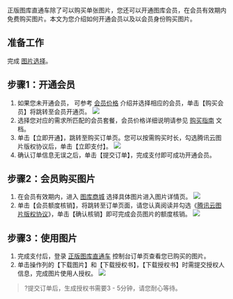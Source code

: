 正版图库直通车除了可以购买单张图片，您还可以开通图库会员，在会员有效期内免费购买图片。本文为您介绍如何开通会员以及以会员身份购买图片。


## 准备工作

完成 [图片选择](https://cloud.tencent.com/document/product/1181/46410)。


## 步骤1：开通会员

1. 如果您未开通会员， 可参考 [会员价格](https://cloud.tencent.com/document/product/1181/40998#.E4.BC.9A.E5.91.98.E4.BB.B7.E6.A0.BC) 介绍并选择相应的会员，单击【购买会员】将跳转至会员开通页。
![](https://main.qcloudimg.com/raw/bfd6cf5a16ddd174efd9cf06a069329c.jpg)
2. 选择您对应的需求所匹配的会员套餐，会员价格详细说明请参见 [购买指南](hhttps://cloud.tencent.com/document/product/1181/40998##.E4.BC.9A.E5.91.98.E4.BB.B7.E6.A0.BC) 文档。
3. 单击【立即开通】，跳转至购买订单页。您可以按需购买时长，勾选腾讯云图片版权协议后，单击【立即支付】。
![](https://main.qcloudimg.com/raw/2c835330e1fe85e905a28876de0dea94.jpg)
4. 确认订单信息无误之后，单击【提交订单】，完成支付即可成功开通会员。


  
## 步骤2：会员购买图片

1. 在会员有效期内，进入 [图库商城](https://pic.cloud.tencent.com/) 选择具体图片进入图片详情页。
![](https://main.qcloudimg.com/raw/71e58f25a289b3f3f5f7ecdf97500ccf.jpg)
2. 单击【会员额度核销】，将跳转至订单页面，请您认真阅读并勾选《[腾讯云图片版权协议](https://pic.cloud.tencent.com/imgProtocol)》，单击【确认核销】即可完成会员图片的额度核销。
![](https://main.qcloudimg.com/raw/7349c612daecca1b7929223800dfed86.jpg)

  
## 步骤3：使用图片

1. 完成支付后，登录 [正版图库直通车](https://console.cloud.tencent.com/ape/order) 控制台订单页查看您已购买的图片。
2. 单击操作列的【下载图片】和【下载授权书】，【下载授权书】时需提交授权人信息，完成图片使用人授权。
![](https://main.qcloudimg.com/raw/e312f7d7e19022f04407e17edb780856.png)
>?提交订单后，生成授权书需要3 - 5分钟，请您耐心等待。
